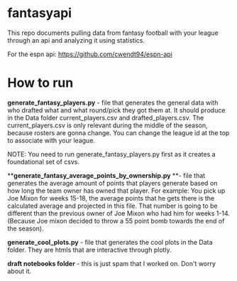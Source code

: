 # fantasyapi

This repo documents pulling data from fantasy football with your league through an api and analyzing it using statistics.

For the espn api: https://github.com/cwendt94/espn-api

# How to run
****generate_fantasy_players.py**** - file that generates the general data with who drafted what and what round/pick they got them at. It should produce in the Data folder current_players.csv and drafted_players.csv. The current_players.csv is only relevant during the middle of the season, because rosters are gonna change. You can change the league id at the top to associate with your league.

NOTE: You need to run generate_fantasy_players.py first as it creates a foundational set of csvs.

****generate_fantasy_average_points_by_ownership.py** **- file that generates the average amount of points that players generate based on how long the team owner has owned that player. For example: You pick up Joe Mixon for weeks 15-18, the average points that he gets there is the calculated average and projected in this file. That number is going to be different than the previous owner of Joe Mixon who had him for weeks 1-14. (Because Joe mixon decided to throw a 55 point bomb towards the end of the season).

****generate_cool_plots.py**** - file that generates the cool plots in the Data folder. They are htmls that are interactive through plotly. 

****draft notebooks folder**** - this is just spam that I worked on. Don't worry about it.
